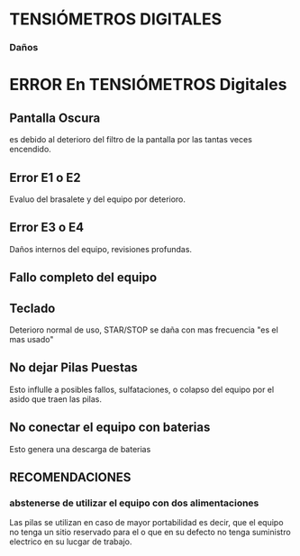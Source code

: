 # TENSIÓMETROS DIGITALES
### Daños



# ERROR En TENSIÓMETROS Digitales 
## Pantalla Oscura
es debido al deterioro del filtro de la pantalla por las tantas veces encendido.
## Error E1 o E2
Evaluo del brasalete y del equipo por deterioro.
## Error E3 o E4
Daños internos del equipo, revisiones profundas.
## Fallo completo del equipo

## Teclado
Deterioro normal de uso, STAR/STOP se daña con mas frecuencia "es el mas usado"
## No dejar Pilas Puestas
Esto influlle a posibles fallos, sulfataciones, o colapso del equipo por el asido que traen las pilas.
## No conectar el equipo con baterias
Esto genera una descarga de baterias

## RECOMENDACIONES
### abstenerse de utilizar el equipo con dos alimentaciones
Las pilas se utilizan en caso de mayor portabilidad es decir, que el equipo no tenga un sitio reservado para el o que en su defecto no tenga suministro electrico en su lucgar de trabajo.



#
#
#